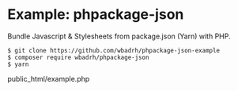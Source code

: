 # Example: phpackage-json
Bundle Javascript &amp; Stylesheets from package.json (Yarn) with PHP.

```
$ git clone https://github.com/wbadrh/phpackage-json-example
$ composer require wbadrh/phpackage-json
$ yarn
```

public_html/example.php
